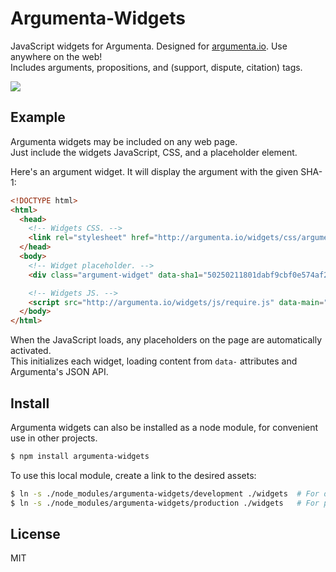 
# Argumenta-Widgets

JavaScript widgets for Argumenta. Designed for [argumenta.io](http://argumenta.io). Use anywhere on the web!  
Includes arguments, propositions, and (support, dispute, citation) tags.

<img src="https://raw.github.com/qualiabyte/argumenta-widgets/master/examples/images/argument.png">

## Example

Argumenta widgets may be included on any web page.  
Just include the widgets JavaScript, CSS, and a placeholder element.  

Here's an argument widget. It will display the argument with the given SHA-1:  

```html
<!DOCTYPE html>
<html>
  <head>
    <!-- Widgets CSS. -->
    <link rel="stylesheet" href="http://argumenta.io/widgets/css/argumenta.css">
  </head>
  <body>
    <!-- Widget placeholder. -->
    <div class="argument-widget" data-sha1="50250211801dabf9cbf0e574af270ba2c3fe83cb"></div>

    <!-- Widgets JS. -->
    <script src="http://argumenta.io/widgets/js/require.js" data-main="/widgets/js/main"></script>
  </body>
</html>
```

When the JavaScript loads, any placeholders on the page are automatically activated.  
This initializes each widget, loading content from `data-` attributes and Argumenta's JSON API.


## Install

Argumenta widgets can also be installed as a node module, for convenient use in other projects.

```bash
$ npm install argumenta-widgets
```

To use this local module, create a link to the desired assets:

```bash
$ ln -s ./node_modules/argumenta-widgets/development ./widgets  # For development.
$ ln -s ./node_modules/argumenta-widgets/production ./widgets   # For production.
```


## License

MIT
